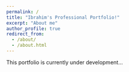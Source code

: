 ```yaml
---
permalink: /
title: "Ibrahim's Professional Portfolio!"
excerpt: "About me"
author_profile: true
redirect_from: 
  - /about/
  - /about.html
---
```


This portfolio is currently under development...
